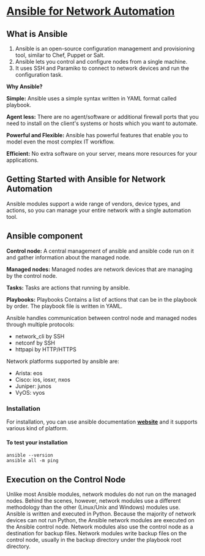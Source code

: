 # [Ansible for Network Automation](https://docs.ansible.com/ansible/2.9/network/index.html) 

## What is Ansible

1. Ansible is an open-source configuration management and provisioning tool, similar to Chef, Puppet or Salt.
2. Ansible lets you control and configure nodes from a single machine.
3. It uses SSH and Paramiko to connect to network devices and run the configuration task.

**Why Ansible?**

**Simple:** Ansible uses a simple syntax written in YAML format called playbook.

**Agent less:** There are no agent/software or additional firewall ports that you need to install on the client's systems or hosts which you want to automate.

**Powerful and Flexible:** Ansible has powerful features that enable you to model even the most complex IT workflow.

**Efficient:** No extra software on your server, means more resources for your applications.

## Getting Started with Ansible for Network Automation

Ansible modules support a wide range of vendors, device types, and actions, so you can manage your entire network with a single automation tool.

## Ansible component

**Control node:** A central management of ansible and ansible code run on it and gather information about the managed node.

**Managed nodes:** Managed nodes are network devices that are managing by the control node.

**Tasks:** Tasks are actions that running by ansible.

**Playbooks:** Playbooks Contains a list of actions that can be in the playbook by order. The playbook file is written in YAML.

Ansible handles communication between control node and managed nodes through multiple protocols:

* network_cli by SSH
* netconf by SSH
* httpapi by HTTP/HTTPS

Network platforms supported by ansible are:

* Arista: eos
* Cisco: ios, iosxr, nxos
* Juniper: junos
* VyOS: vyos

### Installation

For installation, you can use ansible documentation [**website**](https://docs.ansible.com/ansible/2.9/installation_guide/index.html) and it supports various kind of platform.

#### To test your installation

```console
ansible --version
ansible all -m ping
```

## Execution on the Control Node

Unlike most Ansible modules, network modules do not run on the managed nodes. Behind the scenes, however, network modules use a different methodology than the other (Linux/Unix and Windows) modules use. Ansible is written and executed in Python. Because the majority of network devices can not run Python, the Ansible network modules are executed on the Ansible control node. Network modules also use the control node as a destination for backup files. Network modules write backup files on the control node, usually in the backup directory under the playbook root directory.

